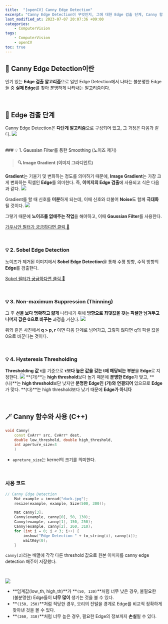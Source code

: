 ```yaml
---
title:  "[openCV] Canny Edge Detection"
excerpt: "Canny Edge Detection이 무엇인지, 그에 대한 Edge 검출 단계, Canny 함수는 어떻게 활용하는지에 대한 내용을 포함하고 있습니다."
last_modified_at: 2023-07-07 20:07:36 +09:00
categories: 
	- ComputerVision
tags:
	- ComputerVision
	- openCV
toc: true
---
```

## 🌳 Canny Edge Detection이란
인기 있는 **Edge 검출 알고리즘**으로 일반 Edge Detection에서 나타는 불분명한 Edge들 중 **실제 Edge**를 찾아 분명하게 나타내는 알고리즘이다.

<br>

## 👀 Edge 검출 단계
Canny Edge Detection은 **다단계 알고리즘**으로 구성되어 있고, 그 과정은 다음과 같다.
![](https://velog.velcdn.com/images/m2nja201/post/fc91060d-920a-4b38-b5c7-76f4f3d50b1c/image.png)

<br>
### 💡 1. Gaussian Filter를 통한 Smoothing (노이즈 제거)

> #### 🔍 Image Gradient (이미지 그라디언트)
**Gradient**는 기울기 및 변화하는 정도를 의미하기 때문에, **Image Gradient**는 가장 크게 변화하는 픽셀인 **Edge**를 의미한다.
즉, **이미지의 Edge 검출**에 사용되고 식은 다음과 같다.
![](https://velog.velcdn.com/images/m2nja201/post/fea7d6c8-cd00-4c3d-9899-929539f7e281/image.png)


Gradient를 할 때 신호를 **미분**하게 되는데, 이때 신호와 더불어 **Noise**도 함께 **극대화** 될 것이다.
![](https://velog.velcdn.com/images/m2nja201/post/f24a5887-c003-4997-ae7d-eaf1eb914322/image.png)

그렇기 때문에 **노이즈를 없애주는 작업**을 해야하고, 이때 **Gaussian Filter**를 사용한다.

[가우시안 필터가 궁금하다면 클릭 🌼](https://m2nja201.github.io/computervision/opencv/2023/07/07/gaussian-filter.html)


<br>

### 💡 2. Sobel Edge Detection
노이즈가 제거된 이미지에서 **Sobel Edge Detection**을 통해 수평 방향, 수직 방향의 **Edge**를 검출한다.

[Sobel 필터가 궁금하다면 클릭 🌼](https://m2nja201.github.io/computervision/opencv/2023/07/07/sobel-filter.html)


<br>

### 💡 3. Non-maximum Suppression (Thinning) 
그 후 **선을 보다 명확하고 얇게** 나타내기 위해 **방향으로 최댓값을 갖는 픽셀만 남겨두고 나머지 값은 0으로 바꾸는** 과정을 거친다.
![](https://velog.velcdn.com/images/m2nja201/post/d278a0ae-a362-40b3-9867-073c491b4153/image.png)

위와 같은 사진에서 **q > p, r** 이면 다음 단계로 넘어가고, 그렇지 않다면 q의 픽셀 값을 0으로 바꾼다는 것이다.


<br>

### 💡 4. Hysteresis Thresholding
**Thresholding 값 τ**를 기준으로 **τ보다 높은 값을 갖는 t에 해당되는 부분**을 **Edge**로 지정한다.
![](https://velog.velcdn.com/images/m2nja201/post/038143b9-73de-4161-8367-c7a33cf9ed16/image.png)
**(가)**는 **high threshold**보다 높기 때문에 **분명한 Edge**가 맞고,
**(나)**는 **high threshold**보단 낮지만 **분명한 Edge인 (가)와 연결되어** 있으므로 **Edge**가 맞다.
**(다)**는 high threshold보다 낮기 때문에 **Edge가 아니다**


<br>

## 🪄 Canny 함수와 사용 (C++)
```cpp
void Canny(
	const CvArr* src, CvArr* dest, 
    double low_threshold, double high_threshold, 
    int aperture_size=3
    )

```
- ``apreture_size``는 kernel의 크기를 의미한다.


<br>

### 사용 코드
``` cpp
// Canny Edge Detection
	Mat example = imread("duck.jpg");
	resize(example, example, Size(500, 300));

	Mat canny[3];
	Canny(example, canny[0], 50, 130);
	Canny(example, canny[1], 150, 250);
	Canny(example, canny[2], 260, 310);
	for (int i = 0; i < 3; i++) {
		imshow("Edge Detection " + to_string(i), canny[i]);
		waitKey(0);
	}
```
``canny[3]``라는 배열에 각각 다른 threshold 값으로 원본 이미지를 canny edge detection 해주어 저장했다.

<br>

![](https://velog.velcdn.com/images/m2nja201/post/f45712b4-a004-4aa1-9645-42b43e6ee459/image.png)

- **임계값(low_th, high_th)**가 **``(50, 130)``**처럼 너무 낮은 경우, 불필요한 (불분명한) Edge들이 **너무 많이** 생기는 것을 볼 수 있다.
- **``(150, 250)``**처럼 적당한 경우, 오리의 잔털을 경계로 Edge를 비교적 정확하게 찾아낸 것을 볼 수 있다.
- **``(260, 310)``**처럼 너무 높은 경우, 필요한 Edge의 정보까지 **손실**될 수 있다.
